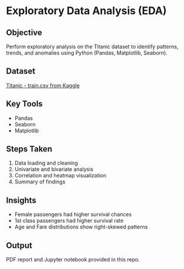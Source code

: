 # Exploratory Data Analysis (EDA)

## Objective
Perform exploratory analysis on the Titanic dataset to identify patterns, trends, and anomalies using Python (Pandas, Matplotlib, Seaborn).

## Dataset
[Titanic - train.csv from Kaggle](https://www.kaggle.com/c/titanic/data?select=train.csv)

## Key Tools
- Pandas
- Seaborn
- Matplotlib

## Steps Taken
1. Data loading and cleaning
2. Univariate and bivariate analysis
3. Correlation and heatmap visualization
4. Summary of findings

## Insights
- Female passengers had higher survival chances
- 1st class passengers had higher survival rate
- Age and Fare distributions show right-skewed patterns

## Output
PDF report and Jupyter notebook provided in this repo.
